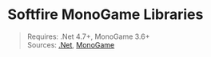 # Softfire MonoGame Libraries
> Requires: .Net 4.7+, MonoGame 3.6+  
> Sources: [.Net](https://www.microsoft.com/en-us/download/details.aspx?id=55170), [MonoGame](http://www.monogame.net)

